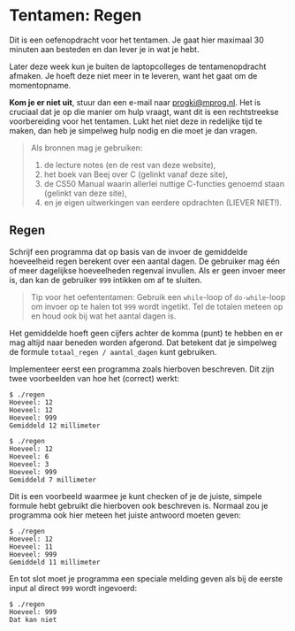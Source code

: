 # Tentamen: Regen

Dit is een oefenopdracht voor het tentamen. Je gaat hier maximaal 30 minuten aan besteden en dan lever je in wat je hebt.

Later deze week kun je buiten de laptopcolleges de tentamenopdracht afmaken. Je hoeft deze niet meer in te leveren, want het gaat om de momentopname.

**Kom je er niet uit**, stuur dan een e-mail naar <progki@mprog.nl>. Het is cruciaal dat je op die manier om hulp vraagt, want dit is een rechtstreekse voorbereiding voor het tentamen. Lukt het niet deze in redelijke tijd te maken, dan heb je simpelweg hulp nodig en die moet je dan vragen.

> Als bronnen mag je gebruiken:
> 
> 1. de lecture notes (en de rest van deze website),
> 2. het boek van Beej over C (gelinkt vanaf deze site),
> 3. de CS50 Manual waarin allerlei nuttige C-functies genoemd staan (gelinkt van deze site),
> 4. en je eigen uitwerkingen van eerdere opdrachten (LIEVER NIET!).

## Regen

Schrijf een programma dat op basis van de invoer de gemiddelde hoeveelheid regen berekent over een aantal dagen. De gebruiker mag één of meer dagelijkse hoeveelheden regenval invullen. Als er geen invoer meer is, dan kan de gebruiker `999` intikken om af te sluiten.

> Tip voor het oefententamen: Gebruik een `while`-loop of `do-while`-loop om invoer op te halen tot `999` wordt ingetikt. Tel de totalen meteen op en houd ook bij wat het aantal dagen is.

Het gemiddelde hoeft geen cijfers achter de komma (punt) te hebben en er mag altijd naar beneden worden afgerond. Dat betekent dat je simpelweg de formule `totaal_regen / aantal_dagen` kunt gebruiken.

Implementeer eerst een programma zoals hierboven beschreven. Dit zijn twee voorbeelden van hoe het (correct) werkt:

    $ ./regen
    Hoeveel: 12
    Hoeveel: 12
    Hoeveel: 999
    Gemiddeld 12 millimeter
    
    $ ./regen
    Hoeveel: 12
    Hoeveel: 6
    Hoeveel: 3
    Hoeveel: 999
    Gemiddeld 7 millimeter

Dit is een voorbeeld waarmee je kunt checken of je de juiste, simpele formule hebt gebruikt die hierboven ook beschreven is. Normaal zou je programma ook hier meteen het juiste antwoord moeten geven:

    $ ./regen
    Hoeveel: 12
    Hoeveel: 11
    Hoeveel: 999
    Gemiddeld 11 millimeter

En tot slot moet je programma een speciale melding geven als bij de eerste input al direct `999` wordt ingevoerd:

    $ ./regen
    Hoeveel: 999
    Dat kan niet
